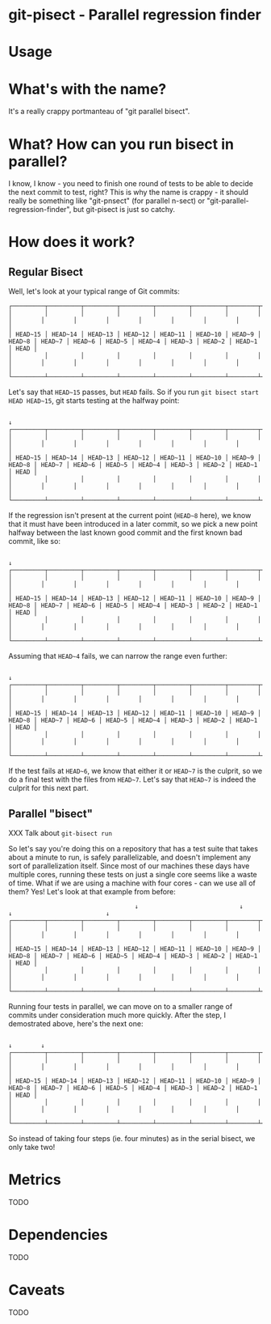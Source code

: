 # git-pisect - Parallel regression finder

# Usage

# What's with the name?

It's a really crappy portmanteau of "git parallel bisect".

# What? How can you run bisect in parallel?

I know, I know - you need to finish one round of tests to be able
to decide the next commit to test, right?  This is why the name is
crappy - it should really be something like "git-pnsect" (for parallel
n-sect) or "git-parallel-regression-finder", but git-pisect is just
so catchy.

# How does it work?

## Regular Bisect

Well, let's look at your typical range of Git commits:

    ┌─────────┬─────────┬─────────┬─────────┬─────────┬─────────┬────────┬────────┬────────┬────────┬────────┬────────┬────────┬────────┬────────┬──────┐
    │         │         │         │         │         │         │        │        │        │        │        │        │        │        │        │      │
    │ HEAD~15 │ HEAD~14 │ HEAD~13 │ HEAD~12 │ HEAD~11 │ HEAD~10 │ HEAD~9 │ HEAD~8 │ HEAD~7 │ HEAD~6 │ HEAD~5 │ HEAD~4 │ HEAD~3 │ HEAD~2 │ HEAD~1 │ HEAD │
    │         │         │         │         │         │         │        │        │        │        │        │        │        │        │        │      │
    └─────────┴─────────┴─────────┴─────────┴─────────┴─────────┴────────┴────────┴────────┴────────┴────────┴────────┴────────┴────────┴────────┴──────┘

Let's say that `HEAD~15` passes, but `HEAD` fails.  So if you run `git bisect start HEAD HEAD~15`, git starts testing at the halfway point:

                                                                             ↓
    ┌─────────┬─────────┬─────────┬─────────┬─────────┬─────────┬────────┬────────┬────────┬────────┬────────┬────────┬────────┬────────┬────────┬──────┐
    │         │         │         │         │         │         │        │        │        │        │        │        │        │        │        │      │
    │ HEAD~15 │ HEAD~14 │ HEAD~13 │ HEAD~12 │ HEAD~11 │ HEAD~10 │ HEAD~9 │ HEAD~8 │ HEAD~7 │ HEAD~6 │ HEAD~5 │ HEAD~4 │ HEAD~3 │ HEAD~2 │ HEAD~1 │ HEAD │
    │         │         │         │         │         │         │        │        │        │        │        │        │        │        │        │      │
    └─────────┴─────────┴─────────┴─────────┴─────────┴─────────┴────────┴────────┴────────┴────────┴────────┴────────┴────────┴────────┴────────┴──────┘

If the regression isn't present at the current point (`HEAD~8` here), we know that it must have been introduced in a later commit, so we pick a new point
halfway between the last known good commit and the first known bad commit, like so:

                                                                                                                 ↓
    ┌─────────┬─────────┬─────────┬─────────┬─────────┬─────────┬────────┬────────┬────────┬────────┬────────┬────────┬────────┬────────┬────────┬──────┐
    │         │         │         │         │         │         │        │        │        │        │        │        │        │        │        │      │
    │ HEAD~15 │ HEAD~14 │ HEAD~13 │ HEAD~12 │ HEAD~11 │ HEAD~10 │ HEAD~9 │ HEAD~8 │ HEAD~7 │ HEAD~6 │ HEAD~5 │ HEAD~4 │ HEAD~3 │ HEAD~2 │ HEAD~1 │ HEAD │
    │         │         │         │         │         │         │        │        │        │        │        │        │        │        │        │      │
    └─────────┴─────────┴─────────┴─────────┴─────────┴─────────┴────────┴────────┴────────┴────────┴────────┴────────┴────────┴────────┴────────┴──────┘

Assuming that `HEAD~4` fails, we can narrow the range even further:

                                                                                               ↓
    ┌─────────┬─────────┬─────────┬─────────┬─────────┬─────────┬────────┬────────┬────────┬────────┬────────┬────────┬────────┬────────┬────────┬──────┐
    │         │         │         │         │         │         │        │        │        │        │        │        │        │        │        │      │
    │ HEAD~15 │ HEAD~14 │ HEAD~13 │ HEAD~12 │ HEAD~11 │ HEAD~10 │ HEAD~9 │ HEAD~8 │ HEAD~7 │ HEAD~6 │ HEAD~5 │ HEAD~4 │ HEAD~3 │ HEAD~2 │ HEAD~1 │ HEAD │
    │         │         │         │         │         │         │        │        │        │        │        │        │        │        │        │      │
    └─────────┴─────────┴─────────┴─────────┴─────────┴─────────┴────────┴────────┴────────┴────────┴────────┴────────┴────────┴────────┴────────┴──────┘

If the test fails at `HEAD~6`, we know that either it or `HEAD~7` is the culprit, so we do a final test with the files from `HEAD~7`.  Let's say that
`HEAD~7` is indeed the culprit for this next part.

## Parallel "bisect"

XXX Talk about `git-bisect run`

So let's say you're doing this on a repository that has a test suite that takes about a minute to run, is safely parallelizable, and doesn't implement any
sort of parallelization itself.  Since most of our machines these days have multiple cores, running these tests on just a single core seems like a waste
of time.  What if we are using a machine with four cores - can we use all of them?  Yes!  Let's look at that example from before:

                                       ↓                            ↓                          ↓                          ↓
    ┌─────────┬─────────┬─────────┬─────────┬─────────┬─────────┬────────┬────────┬────────┬────────┬────────┬────────┬────────┬────────┬────────┬──────┐
    │         │         │         │         │         │         │        │        │        │        │        │        │        │        │        │      │
    │ HEAD~15 │ HEAD~14 │ HEAD~13 │ HEAD~12 │ HEAD~11 │ HEAD~10 │ HEAD~9 │ HEAD~8 │ HEAD~7 │ HEAD~6 │ HEAD~5 │ HEAD~4 │ HEAD~3 │ HEAD~2 │ HEAD~1 │ HEAD │
    │         │         │         │         │         │         │        │        │        │        │        │        │        │        │        │      │
    └─────────┴─────────┴─────────┴─────────┴─────────┴─────────┴────────┴────────┴────────┴────────┴────────┴────────┴────────┴────────┴────────┴──────┘

Running four tests in parallel, we can move on to a smaller range of commits under consideration much more quickly.  After the step, I demostrated above,
here's the next one:

                                                                             ↓        ↓
    ┌─────────┬─────────┬─────────┬─────────┬─────────┬─────────┬────────┬────────┬────────┬────────┬────────┬────────┬────────┬────────┬────────┬──────┐
    │         │         │         │         │         │         │        │        │        │        │        │        │        │        │        │      │
    │ HEAD~15 │ HEAD~14 │ HEAD~13 │ HEAD~12 │ HEAD~11 │ HEAD~10 │ HEAD~9 │ HEAD~8 │ HEAD~7 │ HEAD~6 │ HEAD~5 │ HEAD~4 │ HEAD~3 │ HEAD~2 │ HEAD~1 │ HEAD │
    │         │         │         │         │         │         │        │        │        │        │        │        │        │        │        │      │
    └─────────┴─────────┴─────────┴─────────┴─────────┴─────────┴────────┴────────┴────────┴────────┴────────┴────────┴────────┴────────┴────────┴──────┘

So instead of taking four steps (ie. four minutes) as in the serial bisect, we only take two!

# Metrics

TODO

# Dependencies

TODO

# Caveats

TODO
